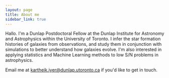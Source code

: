 ```yaml
---
layout: page
title: About me
sidebar_link: true
---
```


<p class="message">
  Hallo. I'm a Dunlap Postdoctoral Fellow at the Dunlap Institute for Astronomy and Astrophysics within the University of Toronto. I infer the star formation histories of galaxies from observations, and study them in conjunction with simulations to better understand how galaxies evolve. I'm also interested in applying statistics and Machine Learning methods
to low S/N problems in astrophysics.
</p>

Email me at kartheik.iyer@dunlap.utoronto.ca if you'd like to get in touch.
